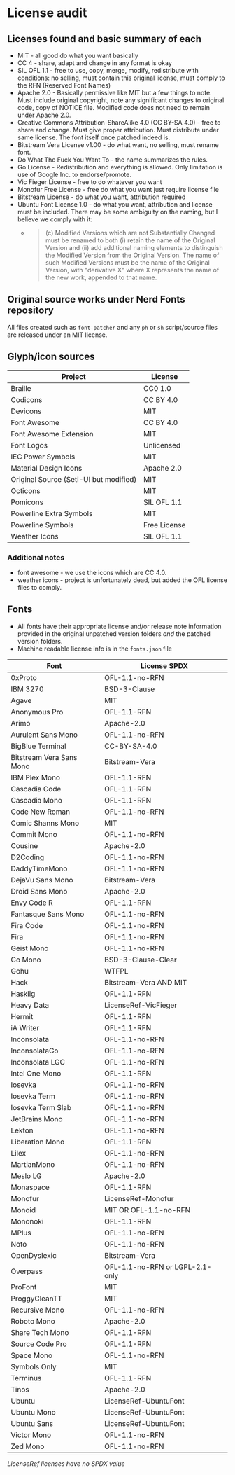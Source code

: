 # License audit

## Licenses found and basic summary of each

* MIT - all good do what you want basically
* CC 4 - share, adapt and change in any format is okay
* SIL OFL 1.1 - free to use, copy, merge, modify, redistribute with conditions: no selling, must contain this original license, must comply to the RFN (Reserved Font Names)
* Apache 2.0 - Basically permissive like MIT but a few things to note. Must include original copyright, note any significant changes to original code, copy of NOTICE file. Modified code does not need to remain under Apache 2.0.
* Creative Commons Attribution-ShareAlike 4.0 (CC BY-SA 4.0) - free to share and change. Must give proper attribution. Must distribute under same license. The font itself once patched indeed is.
* Bitstream Vera License v1.00 - do what want, no selling, must rename font.
* Do What The Fuck You Want To - the name summarizes the rules.
* Go License - Redistribution and everything is allowed. Only limitation is use of Google Inc. to endorse/promote.
* Vic Fieger License - free to do whatever you want
* Monofur Free License - free do what you want just require license file
* Bitstream License - do what you want, attribution required
* Ubuntu Font License 1.0 - do what you want, attribution and license must be included. There may be some ambiguity on the naming, but I believe we comply with it:
  * > (c) Modified Versions which are not Substantially Changed must be
renamed to both (i) retain the name of the Original Version and (ii) add
additional naming elements to distinguish the Modified Version from the
Original Version. The name of such Modified Versions must be the name of
the Original Version, with "derivative X" where X represents the name of
the new work, appended to that name.

## Original source works under Nerd Fonts repository

All files created such as `font-patcher` and any `ph` or `sh` script/source files are released under an MIT license.

## Glyph/icon sources

| Project                                          | License         |
| ------------------------------------------------ | ----------------|
| Braille                                          | CC0 1.0         |
| Codicons                                         | CC BY 4.0       |
| Devicons                                         | MIT             |
| Font Awesome                                     | CC BY 4.0       |
| Font Awesome Extension                           | MIT             |
| Font Logos                                       | Unlicensed      |
| IEC Power Symbols                                | MIT             |
| Material Design Icons                            | Apache 2.0      |
| Original Source (Seti-UI but modified)           | MIT             |
| Octicons                                         | MIT             |
| Pomicons                                         | SIL OFL 1.1     |
| Powerline Extra Symbols                          | MIT             |
| Powerline Symbols                                | Free License    |
| Weather Icons                                    | SIL OFL 1.1     |

### Additional notes

* font awesome - we use the icons which are CC 4.0.
* weather icons - project is unfortunately dead, but added the OFL license files to comply.

## Fonts

* All fonts have their appropriate license and/or release note information provided in the original unpatched version folders _and_ the patched version folders.
* Machine readable license info is in the `fonts.json` file

| Font                          | License SPDX                 |
| ----------------------------- | ---------------------------- |
| 0xProto                       | OFL-1.1-no-RFN               |
| IBM 3270                      | BSD-3-Clause                 |
| Agave                         | MIT                          |
| Anonymous Pro                 | OFL-1.1-RFN                  |
| Arimo                         | Apache-2.0                   |
| Aurulent Sans Mono            | OFL-1.1-no-RFN               |
| BigBlue Terminal              | CC-BY-SA-4.0                 |
| Bitstream Vera Sans Mono      | Bitstream-Vera               |
| IBM Plex Mono                 | OFL-1.1-RFN                  |
| Cascadia Code                 | OFL-1.1-RFN                  |
| Cascadia Mono                 | OFL-1.1-RFN                  |
| Code New Roman                | OFL-1.1-no-RFN               |
| Comic Shanns Mono             | MIT                          |
| Commit Mono                   | OFL-1.1-no-RFN               |
| Cousine                       | Apache-2.0                   |
| D2Coding                      | OFL-1.1-no-RFN               |
| DaddyTimeMono                 | OFL-1.1-no-RFN               |
| DejaVu Sans Mono              | Bitstream-Vera               |
| Droid Sans Mono               | Apache-2.0                   |
| Envy Code R                   | OFL-1.1-RFN                  |
| Fantasque Sans Mono           | OFL-1.1-no-RFN               |
| Fira Code                     | OFL-1.1-no-RFN               |
| Fira                          | OFL-1.1-no-RFN               |
| Geist Mono                    | OFL-1.1-no-RFN               |
| Go Mono                       | BSD-3-Clause-Clear           |
| Gohu                          | WTFPL                        |
| Hack                          | Bitstream-Vera AND MIT       |
| Hasklig                       | OFL-1.1-RFN                  |
| Heavy Data                    | LicenseRef-VicFieger         |
| Hermit                        | OFL-1.1-RFN                  |
| iA Writer                     | OFL-1.1-RFN                  |
| Inconsolata                   | OFL-1.1-no-RFN               |
| InconsolataGo                 | OFL-1.1-no-RFN               |
| Inconsolata LGC               | OFL-1.1-no-RFN               |
| Intel One Mono                | OFL-1.1-RFN                  |
| Iosevka                       | OFL-1.1-no-RFN               |
| Iosevka Term                  | OFL-1.1-no-RFN               |
| Iosevka Term Slab             | OFL-1.1-no-RFN               |
| JetBrains Mono                | OFL-1.1-no-RFN               |
| Lekton                        | OFL-1.1-no-RFN               |
| Liberation Mono               | OFL-1.1-RFN                  |
| Lilex                         | OFL-1.1-no-RFN               |
| MartianMono                   | OFL-1.1-no-RFN               |
| Meslo LG                      | Apache-2.0                   |
| Monaspace                     | OFL-1.1-RFN                  |
| Monofur                       | LicenseRef-Monofur           |
| Monoid                        | MIT OR OFL-1.1-no-RFN        |
| Mononoki                      | OFL-1.1-RFN                  |
| MPlus                         | OFL-1.1-no-RFN               |
| Noto                          | OFL-1.1-no-RFN               |
| OpenDyslexic                  | Bitstream-Vera               |
| Overpass                      | OFL-1.1-no-RFN or LGPL-2.1-only |
| ProFont                       | MIT                          |
| ProggyCleanTT                 | MIT                          |
| Recursive Mono                | OFL-1.1-no-RFN               |
| Roboto Mono                   | Apache-2.0                   |
| Share Tech Mono               | OFL-1.1-RFN                  |
| Source Code Pro               | OFL-1.1-RFN                  |
| Space Mono                    | OFL-1.1-no-RFN               |
| Symbols Only                  | MIT                          |
| Terminus                      | OFL-1.1-RFN                  |
| Tinos                         | Apache-2.0                   |
| Ubuntu                        | LicenseRef-UbuntuFont        |
| Ubuntu Mono                   | LicenseRef-UbuntuFont        |
| Ubuntu Sans                   | LicenseRef-UbuntuFont        |
| Victor Mono                   | OFL-1.1-no-RFN               |
| Zed Mono                      | OFL-1.1-no-RFN               |

_LicenseRef licenses have no SPDX value_
